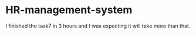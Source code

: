 # HR-management-system

I finished the task7 in 3 hours and I was expecting it will take more than that.